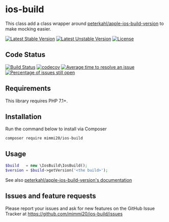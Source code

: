# ios-build

This class add a class wrapper around [peterkahl/apple-ios-build-version](https://github.com/peterkahl/Apple-iOS-build) to make mocking easier.

[![Latest Stable Version](https://poser.pugx.org/mimmi20/ios-build/v/stable?format=flat-square)](https://packagist.org/packages/mimmi20/ios-build)
[![Latest Unstable Version](https://poser.pugx.org/mimmi20/ios-build/v/unstable?format=flat-square)](https://packagist.org/packages/mimmi20/ios-build)
[![License](https://poser.pugx.org/mimmi20/ios-build/license?format=flat-square)](https://packagist.org/packages/mimmi20/ios-build)

## Code Status

[![Build Status](https://travis-ci.org/mimmi20/ios-build.svg?branch=master)](https://travis-ci.org/mimmi20/ios-build)
[![codecov](https://codecov.io/gh/mimmi20/ios-build/branch/master/graph/badge.svg)](https://codecov.io/gh/mimmi20/ios-build)
[![Average time to resolve an issue](http://isitmaintained.com/badge/resolution/mimmi20/ios-build.svg)](http://isitmaintained.com/project/mimmi20/ios-build "Average time to resolve an issue")
[![Percentage of issues still open](http://isitmaintained.com/badge/open/mimmi20/ios-build.svg)](http://isitmaintained.com/project/mimmi20/ios-build "Percentage of issues still open")


## Requirements

This library requires PHP 7.1+.

## Installation

Run the command below to install via Composer

```shell
composer require mimmi20/ios-build
```

## Usage

```php
$build   = new \IosBuild\IosBuild();
$version = $build->getVersion('<the build>');
```

See also [peterkahl/apple-ios-build-version's documentation](https://raw.githubusercontent.com/peterkahl/Apple-iOS-build/master/readme.md)

## Issues and feature requests

Please report your issues and ask for new features on the GitHub Issue Tracker
at https://github.com/mimmi20/ios-build/issues
